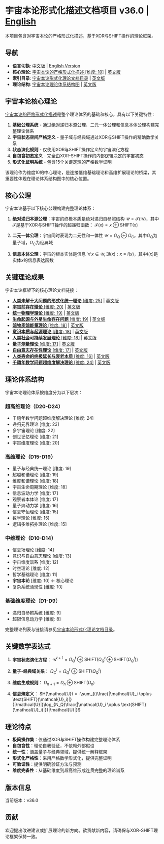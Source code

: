 # 宇宙本论形式化描述文档项目 v36.0 | [English](README_en.md)

本项目包含对宇宙本论的严格形式化描述，基于XOR与SHIFT操作的理论框架。

## 导航
- **语言切换**: [中文版](README.md) | [English Version](README_en.md)
- **核心理论**: [宇宙本论的严格形式化描述 [维度: 10]](formal_theory/formal_theory_cosmic_ontology.md) | [英文版](formal_theory/formal_theory_cosmic_ontology_en.md)
- **索引目录**: [宇宙本论形式化理论文档目录](formal_theory.md) | [英文版](formal_theory_en.md)
- **理论结构**: [宇宙本论理论体系结构图](formal_theory_graph.md) | [英文版](formal_theory_graph_en.md)

## 宇宙本论核心理论

[宇宙本论的严格形式化描述](formal_theory/formal_theory_cosmic_ontology.md)是整个理论体系的基础和核心，具有以下关键特性：

1. **基础公理系统** - 通过绝对递归本源公理、二元一体公理和信息本体公理构建完整理论体系
2. **宇宙状态空间严格定义** - 量子域与经典域通过XOR与SHIFT操作的精确数学关系
3. **状态演化规则** - 仅使用XOR与SHIFT操作定义的宇宙演化方程
4. **自包含初态定义** - 完全由XOR-SHIFT操作的内部逻辑决定的宇宙初态
5. **形式化证明系统** - 包含15个关键定理的严格数学证明

该理论作为维度10的中心理论，是连接低维基础理论和高维扩展理论的桥梁，其重要性体现在理论体系结构图中的核心位置。

## 核心公理

宇宙本论基于以下核心公理构建完整理论体系：

1. **绝对递归本源公理**：宇宙的终极本质是绝对递归自参照结构
   $`\mathcal{U} = \mathcal{F}(\mathcal{U})`$，其中$`\mathcal{F}`$是基于XOR与SHIFT操作的超递归函数：
   $`\mathcal{F}(x) = x \oplus \text{SHIFT}(x)`$

2. **二元一体公理**：宇宙同时表现为二元性和一体性
   $`\mathcal{U} = \Omega_Q \oplus \Omega_C`$，其中$`\Omega_Q`$为量子域，$`\Omega_C`$为经典域

3. **信息本体公理**：宇宙的根本实体是信息
   $`\forall x \in \mathcal{U}, \exists I(x) : x \equiv I(x)`$，其中$`I(x)`$是实体$`x`$的信息表达函数

## 关键理论成果

宇宙本论框架下的核心理论文档链接：

- [**人类未解十大问题的形式化统一理论** [维度: 25]](formal_theory/formal_theory_unsolved_problems.md) | [英文版](formal_theory/formal_theory_unsolved_problems_en.md)
- [**宇宙前存在理论** [维度: 20]](formal_theory/formal_theory_pre_universe_existence.md) | [英文版](formal_theory/formal_theory_pre_universe_existence_en.md)
- [**统一物理学理论** [维度: 19]](formal_theory/formal_theory_unified_physics.md) | [英文版](formal_theory/formal_theory_unified_physics_en.md)
- [**生命起源与外星生命存在问题** [维度: 19]](formal_theory/formal_theory_life_origin_aliens.md) | [英文版](formal_theory/formal_theory_life_origin_aliens_en.md)
- [**暗物质暗能量理论** [维度: 18]](formal_theory/formal_theory_dark_matter_dark_energy.md) | [英文版](formal_theory/formal_theory_dark_matter_dark_energy_en.md)
- [**意识本质与起源理论** [维度: 18]](formal_theory/formal_theory_consciousness_essence_origin.md) | [英文版](formal_theory/formal_theory_consciousness_essence_origin_en.md)
- [**人类社会可持续发展理论** [维度: 18]](formal_theory/formal_theory_sustainable_development.md) | [英文版](formal_theory/formal_theory_sustainable_development_en.md)
- [**量子测量理论** [维度: 17]](formal_theory/formal_theory_quantum_measurement.md) | [英文版](formal_theory/formal_theory_quantum_measurement_en.md)
- [**自由意志存在性理论** [维度: 17]](formal_theory/formal_theory_free_will.md) | [英文版](formal_theory/formal_theory_free_will_en.md)
- [**人类寿命的终极延长与衰老本质** [维度: 16]](formal_theory/formal_theory_human_longevity.md) | [英文版](formal_theory/formal_theory_human_longevity_en.md)
- [**千禧年数学问题超维度解决理论** [维度: 24]](formal_theory/formal_theory_mathematical_problems.md) | [英文版](formal_theory/formal_theory_mathematical_problems_en.md)

## 理论体系结构

宇宙本论理论体系按维度分为以下层次：

### 超高维理论（D20-D24）
- 千禧年数学问题超维度解决理论 [维度: 24]
- 递归元界理论 [维度: 23]
- 多宇宙理论 [维度: 22]
- 创世记忆理论 [维度: 21]
- 宇宙维度理论 [维度: 20]

### 高维理论（D15-D19）
- 量子与经典统一理论 [维度: 19]
- 超越和谐理论 [维度: 19]
- 维度和谐理论 [维度: 18]
- 宇宙生命周期理论 [维度: 18]
- 信息波动力学 [维度: 17]
- 观察者本体论 [维度: 17]
- 量子熵动力学 [维度: 16]
- 信息守恒理论 [维度: 15]
- 数学理论 [维度: 15]
- 逻辑多维拓扑理论 [维度: 15]

### 中维理论（D10-D14）
- 信息场理论 [维度: 14]
- 意识与自由意志理论 [维度: 13]
- 宇宙维度谱系 [维度: 12]
- 时空理论 [维度: 12]
- 哲学基础理论 [维度: 11]
- **宇宙本论** [维度: 10] ← 核心理论
- 复杂系统涌现性 [维度: 10]

### 基础维度理论（D1-D9）
- 递归自参照系统 [维度: 9]
- 超限信息动力学 [维度: 8]

完整理论列表与链接请参见[宇宙本论形式化理论文档目录](formal_theory.md)。

## 关键数学表达式

1. **宇宙状态演化方程**：
   $`\mathcal{U}^{t+1} = \Omega_Q^{t}\oplus\text{SHIFT}(\Omega_Q^{t}\oplus\text{SHIFT}(\Omega_Q^{t}))`$

2. **量子-经典域关系**：
   $`\Omega_C^{t} = \Omega_Q^{t} \oplus \text{SHIFT}(\Omega_Q^{t})`$

3. **维度生成规则**：
   $`D_{n+1} = D_n \oplus \text{SHIFT}(D_n)`$

4. **信息熵定义**：
   $`H(\mathcal{U}) = -\sum_{i}\frac{|\mathcal{U}_i \oplus \text{SHIFT}(\mathcal{U}_i)|}{|\mathcal{U}|}\log_{N_Q}\frac{|\mathcal{U}_i \oplus \text{SHIFT}(\mathcal{U}_i)|}{|\mathcal{U}|}`$

## 理论特点

- **极简操作集**：仅通过XOR与SHIFT操作构建完整理论体系
- **自包含性**：理论自我验证，不依赖外部假设
- **统一性**：涵盖量子与经典领域，提供统一解释框架
- **形式化严格性**：采用严格数学形式化，提供完整证明
- **可验证性**：提供明确验证方法与预测
- **维度完备性**：从基础维度到超高维形成连贯完整的理论谱系

## 版本信息

当前版本：v36.0

## 贡献

欢迎提出改进建议或扩展理论的新方向。欲贡献新内容，请确保与XOR-SHIFT理论框架保持一致。 